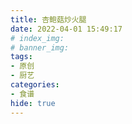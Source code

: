 ```yaml
---
title: 杏鲍菇炒火腿
date: 2022-04-01 15:49:17
# index_img: 
# banner_img: 
tags:
- 原创
- 厨艺
categories: 
- 食谱
hide: true
---
```

